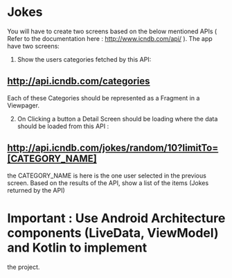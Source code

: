 # Jokes
You will have to create two screens based on the below mentioned APIs
( Refer to the documentation here : http://www.icndb.com/api/ ).
The app have two screens:
1. Show the users categories fetched by this API:
## http://api.icndb.com/categories
Each of these Categories should be represented as a Fragment in a Viewpager.

2. On Clicking a button a Detail Screen should be loading where the data should be loaded
from this API :
## http://api.icndb.com/jokes/random/10?limitTo=[CATEGORY_NAME]
the CATEGORY_NAME is here is the one user selected in the previous screen.
Based on the results of the API, show a list of the items (Jokes returned by the API)

# Important : Use Android Architecture components (LiveData, ViewModel) and Kotlin to implement
the project.
